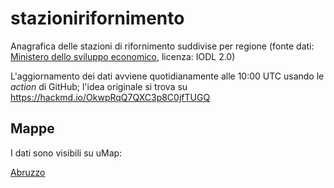 # stazionirifornimento
Anagrafica delle stazioni di rifornimento suddivise per regione (fonte dati: [Ministero dello sviluppo economico](https://www.mise.gov.it/index.php/it/open-data/elenco-dataset/2032336-carburanti-prezzi-praticati-e-anagrafica-degli-impianti), licenza: IODL 2.0)

L'aggiornamento dei dati avviene quotidianamente alle 10:00 UTC usando le *action* di GitHub; l'idea originale si trova su https://hackmd.io/OkwpRqQ7QXC3p8C0jfTUGQ

## Mappe
I dati sono visibili su uMap:

[Abruzzo](https://umap.openstreetmap.fr/en/map/distributori-carburante-in-abruzzo_726539)
